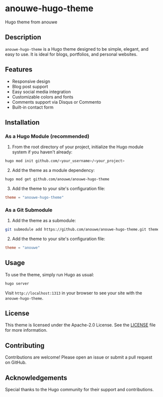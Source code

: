 # anouwe-hugo-theme

Hugo theme from anouwe

## Description

`anouwe-hugo-theme` is a Hugo theme designed to be simple, elegant, and easy to use. It is ideal for blogs, portfolios, and personal websites.

## Features

- Responsive design
- Blog post support
- Easy social media integration
- Customizable colors and fonts
- Comments support via Disqus or Commento
- Built-in contact form

## Installation

### As a Hugo Module (recommended)

1. From the root directory of your project, initialize the Hugo module system if you haven't already:

  ```bash
  hugo mod init github.com/<your_username>/<your_project>
  ```

2. Add the theme as a module dependency:

  ```bash
  hugo mod get github.com/anouwe/anouwe-hugo-theme
  ```

3. Add the theme to your site's configuration file:

  ```toml
  theme = "anouwe-hugo-theme"
  ```

### As a Git Submodule

1. Add the theme as a submodule:

  ```bash
  git submodule add https://github.com/anouwe/anouwe-hugo-theme.git themes/anouwe
  ```

2. Add the theme to your site's configuration file:

  ```toml
  theme = "anouwe"
  ```

## Usage

To use the theme, simply run Hugo as usual:

```bash
hugo server
```

Visit `http://localhost:1313` in your browser to see your site with the `anouwe-hugo-theme`.

## License

This theme is licensed under the Apache-2.0 License. See the [LICENSE](LICENSE) file for more information.

## Contributing

Contributions are welcome! Please open an issue or submit a pull request on GitHub.

## Acknowledgements

Special thanks to the Hugo community for their support and contributions.
